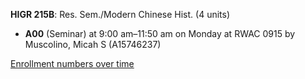 **HIGR 215B**: Res. Sem./Modern Chinese Hist. (4 units)

- **A00** (Seminar) at 9:00 am–11:50 am on Monday at RWAC 0915 by Muscolino, Micah S (A15746237)

[Enrollment numbers over time](./HIGR215B.tsv)
